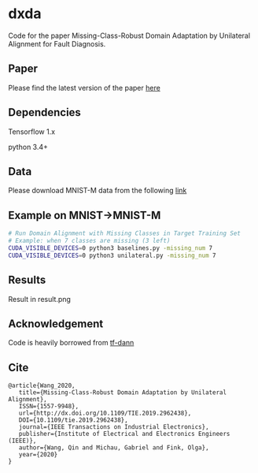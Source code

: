 # dxda
Code for the paper Missing-Class-Robust Domain Adaptation by Unilateral Alignment for Fault Diagnosis.
## Paper
Please find the latest version of the paper [here](https://arxiv.org/abs/2001.02015)
## Dependencies
Tensorflow 1.x

python 3.4+

## Data
Please download MNIST-M data from the following [link](https://drive.google.com/open?id=15n7AgjnkIsxUtLxEA5YdKqxnIzNHCXed)

## Example on MNIST->MNIST-M
```bash
# Run Domain Alignment with Missing Classes in Target Training Set
# Example: when 7 classes are missing (3 left)
CUDA_VISIBLE_DEVICES=0 python3 baselines.py -missing_num 7
CUDA_VISIBLE_DEVICES=0 python3 unilateral.py -missing_num 7
```
## Results
Result in result.png


## Acknowledgement
Code is heavily borrowed from [tf-dann](https://github.com/pumpikano/tf-dann)

## Cite
```
@article{Wang_2020,
   title={Missing-Class-Robust Domain Adaptation by Unilateral Alignment},
   ISSN={1557-9948},
   url={http://dx.doi.org/10.1109/TIE.2019.2962438},
   DOI={10.1109/tie.2019.2962438},
   journal={IEEE Transactions on Industrial Electronics},
   publisher={Institute of Electrical and Electronics Engineers (IEEE)},
   author={Wang, Qin and Michau, Gabriel and Fink, Olga},
   year={2020}
}
```
